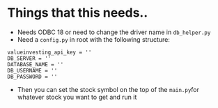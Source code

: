 # Things that this needs..

- Needs ODBC 18 or need to change the driver name in `db_helper.py`
- Need a `config.py` in root with the following structure:

```
valueinvesting_api_key = ''
DB_SERVER = ''
DATABASE_NAME = ''
DB_USERNAME = ''
DB_PASSWORD = ''
```

- Then you can set the stock symbol on the top of the `main.py`for whatever stock you want to get and run it